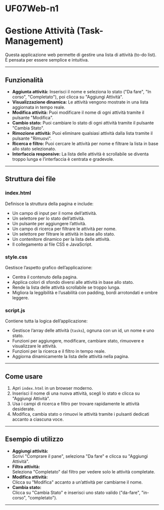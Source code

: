 # UF07Web-n1

# Gestione Attività (Task-Management)

Questa applicazione web permette di gestire una lista di attività (to-do list). È pensata per essere semplice e intuitiva.

---

## Funzionalità

- **Aggiunta attività:** Inserisci il nome e seleziona lo stato ("Da fare", "In corso", "Completato"), poi clicca su "Aggiungi Attività".
- **Visualizzazione dinamica:** Le attività vengono mostrate in una lista aggiornata in tempo reale.
- **Modifica attività:** Puoi modificare il nome di ogni attività tramite il pulsante "Modifica".
- **Cambio stato:** Puoi cambiare lo stato di ogni attività tramite il pulsante "Cambia Stato".
- **Rimozione attività:** Puoi eliminare qualsiasi attività dalla lista tramite il pulsante "Rimuovi".
- **Ricerca e filtro:** Puoi cercare le attività per nome e filtrare la lista in base allo stato selezionato.
- **Interfaccia responsive:** La lista delle attività è scrollabile se diventa troppo lunga e l’interfaccia è centrata e gradevole.

---

## Struttura dei file

### index.html

Definisce la struttura della pagina e include:
- Un campo di input per il nome dell’attività.
- Un selettore per lo stato dell’attività.
- Un pulsante per aggiungere l’attività.
- Un campo di ricerca per filtrare le attività per nome.
- Un selettore per filtrare le attività in base allo stato.
- Un contenitore dinamico per la lista delle attività.
- Il collegamento ai file CSS e JavaScript.

### style.css

Gestisce l’aspetto grafico dell’applicazione:
- Centra il contenuto della pagina.
- Applica colori di sfondo diversi alle attività in base allo stato.
- Rende la lista delle attività scrollabile se troppo lunga.
- Migliora la leggibilità e l’usabilità con padding, bordi arrotondati e ombre leggere.

### script.js

Contiene tutta la logica dell’applicazione:
- Gestisce l’array delle attività (`tasks`), ognuna con un id, un nome e uno stato.
- Funzioni per aggiungere, modificare, cambiare stato, rimuovere e visualizzare le attività.
- Funzioni per la ricerca e il filtro in tempo reale.
- Aggiorna dinamicamente la lista delle attività nella pagina.

---

## Come usare

1. Apri `index.html` in un browser moderno.
2. Inserisci il nome di una nuova attività, scegli lo stato e clicca su "Aggiungi Attività".
3. Usa i campi di ricerca e filtro per trovare rapidamente le attività desiderate.
4. Modifica, cambia stato o rimuovi le attività tramite i pulsanti dedicati accanto a ciascuna voce.

---

## Esempio di utilizzo

- **Aggiungi attività:**  
  Scrivi "Comprare il pane", seleziona "Da fare" e clicca su "Aggiungi Attività".
- **Filtra attività:**  
  Seleziona "Completato" dal filtro per vedere solo le attività completate.
- **Modifica attività:**  
  Clicca su "Modifica" accanto a un’attività per cambiarne il nome.
- **Cambia stato:**  
  Clicca su "Cambia Stato" e inserisci uno stato valido ("da-fare", "in-corso", "completato").

---
